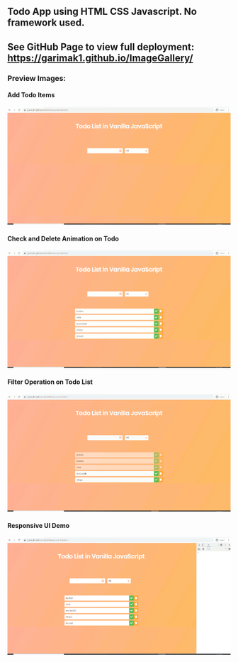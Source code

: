## Todo App using HTML CSS Javascript. No framework used.

## See GitHub Page to view full deployment: https://garimak1.github.io/ImageGallery/

### Preview Images:

#### Add Todo Items

![Adding Todo Items](https://github.com/GarimaK1/VanillaJavascriptTodoList/blob/master/Demo/TodoListAddTodos2.gif)

#### Check and Delete Animation on Todo

![Check and Delete Animation on Todo](https://github.com/GarimaK1/VanillaJavascriptTodoList/blob/master/Demo/TodoListCheckDeleteAnimation2.gif)

#### Filter Operation on Todo List

![Filter Operation on Todo List](https://github.com/GarimaK1/VanillaJavascriptTodoList/blob/master/Demo/TodoListFilterOperation2.gif)

#### Responsive UI Demo

![Responsive UI Demo](https://github.com/GarimaK1/VanillaJavascriptTodoList/blob/master/Demo/TodoListResponsive%20UI2.gif)



